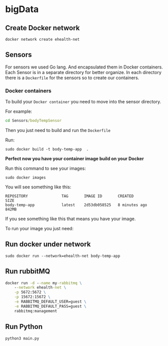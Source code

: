 # bigData


## Create Docker network

`docker network create ehealth-net`

## Sensors

For sensors we used Go lang. And encapsulated them in Docker containers. Each Sensor is in a separate directory for better organize. In each directory there is a `Dockerfile` for the sensors so to create our containers.

### Docker containers

To build your `Docker container` you need to move into the sensor directory.

For example:

```cmd
cd Sensors/bodyTempSensor
```

Then you just need to build and run the `Dockerfile`

Run:

`sudo docker build -t body-temp-app  .`

**Perfect now you have your container image build on your Docker**

Run this command to see your images:

`sudo docker images`

You will see something like this:

```
REPOSITORY               TAG       IMAGE ID       CREATED          SIZE
body-temp-app            latest    2d53db058525   8 minutes ago    842MB
```

If you see something like this that means you have your image.

To run your image you just need:

## Run docker under network 

`sudo docker run --network=ehealth-net body-temp-app`


## Run rubbitMQ

```cmd
docker run -d --name my-rabbitmq \
    --network ehealth-net \
    -p 5672:5672 \
    -p 15672:15672 \
    -e RABBITMQ_DEFAULT_USER=guest \
    -e RABBITMQ_DEFAULT_PASS=guest \
    rabbitmq:management
```

## Run Python

`python3 main.py`